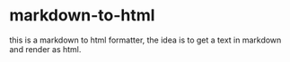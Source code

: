 # markdown-to-html
this is a markdown to html formatter, the idea is to get a text in markdown and render as html.
